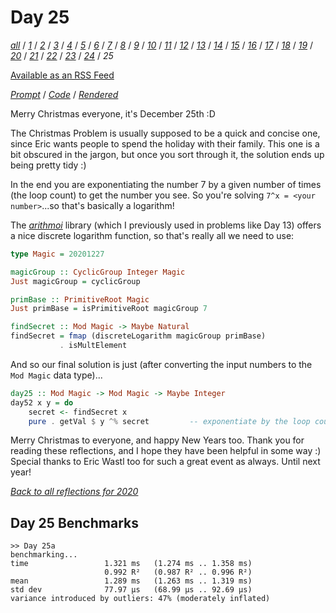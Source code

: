 Day 25
===

<!--
This section is generated and compiled by the build script at ./Build.hs from
the file `./reflections/day25.md`.  If you want to edit this, edit
that file instead!
-->

*[all][reflections]* / *[1][day01]* / *[2][day02]* / *[3][day03]* / *[4][day04]* / *[5][day05]* / *[6][day06]* / *[7][day07]* / *[8][day08]* / *[9][day09]* / *[10][day10]* / *[11][day11]* / *[12][day12]* / *[13][day13]* / *[14][day14]* / *[15][day15]* / *[16][day16]* / *[17][day17]* / *[18][day18]* / *[19][day19]* / *[20][day20]* / *[21][day21]* / *[22][day22]* / *[23][day23]* / *[24][day24]* / *25*

[reflections]: https://github.com/mstksg/advent-of-code-2020/blob/master/reflections.md
[day01]: https://github.com/mstksg/advent-of-code-2020/blob/master/reflections-out/day01.md
[day02]: https://github.com/mstksg/advent-of-code-2020/blob/master/reflections-out/day02.md
[day03]: https://github.com/mstksg/advent-of-code-2020/blob/master/reflections-out/day03.md
[day04]: https://github.com/mstksg/advent-of-code-2020/blob/master/reflections-out/day04.md
[day05]: https://github.com/mstksg/advent-of-code-2020/blob/master/reflections-out/day05.md
[day06]: https://github.com/mstksg/advent-of-code-2020/blob/master/reflections-out/day06.md
[day07]: https://github.com/mstksg/advent-of-code-2020/blob/master/reflections-out/day07.md
[day08]: https://github.com/mstksg/advent-of-code-2020/blob/master/reflections-out/day08.md
[day09]: https://github.com/mstksg/advent-of-code-2020/blob/master/reflections-out/day09.md
[day10]: https://github.com/mstksg/advent-of-code-2020/blob/master/reflections-out/day10.md
[day11]: https://github.com/mstksg/advent-of-code-2020/blob/master/reflections-out/day11.md
[day12]: https://github.com/mstksg/advent-of-code-2020/blob/master/reflections-out/day12.md
[day13]: https://github.com/mstksg/advent-of-code-2020/blob/master/reflections-out/day13.md
[day14]: https://github.com/mstksg/advent-of-code-2020/blob/master/reflections-out/day14.md
[day15]: https://github.com/mstksg/advent-of-code-2020/blob/master/reflections-out/day15.md
[day16]: https://github.com/mstksg/advent-of-code-2020/blob/master/reflections-out/day16.md
[day17]: https://github.com/mstksg/advent-of-code-2020/blob/master/reflections-out/day17.md
[day18]: https://github.com/mstksg/advent-of-code-2020/blob/master/reflections-out/day18.md
[day19]: https://github.com/mstksg/advent-of-code-2020/blob/master/reflections-out/day19.md
[day20]: https://github.com/mstksg/advent-of-code-2020/blob/master/reflections-out/day20.md
[day21]: https://github.com/mstksg/advent-of-code-2020/blob/master/reflections-out/day21.md
[day22]: https://github.com/mstksg/advent-of-code-2020/blob/master/reflections-out/day22.md
[day23]: https://github.com/mstksg/advent-of-code-2020/blob/master/reflections-out/day23.md
[day24]: https://github.com/mstksg/advent-of-code-2020/blob/master/reflections-out/day24.md

[Available as an RSS Feed][rss]

[rss]: http://feeds.feedburner.com/jle-advent-of-code-2020

*[Prompt][d25p]* / *[Code][d25g]* / *[Rendered][d25h]*

[d25p]: https://adventofcode.com/2020/day/25
[d25g]: https://github.com/mstksg/advent-of-code-2020/blob/master/src/AOC/Challenge/Day25.hs
[d25h]: https://mstksg.github.io/advent-of-code-2020/src/AOC.Challenge.Day25.html

Merry Christmas everyone, it's December 25th :D

The Christmas Problem is usually supposed to be a quick and concise one, since
Eric wants people to spend the holiday with their family.  This one is a bit
obscured in the jargon, but once you sort through it, the solution ends up
being pretty tidy :)

In the end you are exponentiating the number 7 by a given number of times (the
loop count) to get the number you see.  So you're solving `7^x = <your
number>`...so that's basically a logarithm!

The *[arithmoi](https://hackage.haskell.org/package/arithmoi)* library (which I
previously used in problems like Day 13) offers a nice discrete logarithm
function, so that's really all we need to use:


```haskell
type Magic = 20201227

magicGroup :: CyclicGroup Integer Magic
Just magicGroup = cyclicGroup

primBase :: PrimitiveRoot Magic
Just primBase = isPrimitiveRoot magicGroup 7

findSecret :: Mod Magic -> Maybe Natural
findSecret = fmap (discreteLogarithm magicGroup primBase)
           . isMultElement
```

And so our final solution is just (after converting the input numbers to the
`Mod Magic` data type)...

```haskell
day25 :: Mod Magic -> Mod Magic -> Maybe Integer
day52 x y = do
    secret <- findSecret x
    pure . getVal $ y ^% secret         -- exponentiate by the loop count
```

Merry Christmas to everyone, and happy New Years too.  Thank you for reading
these reflections, and I hope they have been helpful in some way :)  Special
thanks to Eric Wastl too for such a great event as always.  Until next year!


*[Back to all reflections for 2020][reflections]*

## Day 25 Benchmarks

```
>> Day 25a
benchmarking...
time                 1.321 ms   (1.274 ms .. 1.358 ms)
                     0.992 R²   (0.987 R² .. 0.996 R²)
mean                 1.289 ms   (1.263 ms .. 1.319 ms)
std dev              77.97 μs   (68.99 μs .. 92.69 μs)
variance introduced by outliers: 47% (moderately inflated)
```

